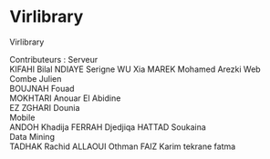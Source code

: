 Virlibrary
==========

Virlibrary

Contributeurs :
Serveur			
	KIFAHI	Bilal
	NDIAYE	Serigne	
	WU	Xia	
	MAREK	Mohamed Arezki
Web			
	Combe	Julien	
	BOUJNAH	Fouad	
	MOKHTARI	Anouar El Abidine	
	EZ ZGHARI	Dounia 	
Mobile			
	ANDOH	Khadija	
	FERRAH	Djedjiqa
	HATTAD 	Soukaina	
Data Mining		
	TADHAK	Rachid
	ALLAOUI	Othman
	FAIZ	Karim
	tekrane	fatma
